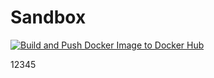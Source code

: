 # Sandbox
[![Build and Push Docker Image to Docker Hub](https://github.com/jamesyinbaare/testRepo/actions/workflows/dev-deploy-cicd.yml/badge.svg)](https://github.com/jamesyinbaare/testRepo/actions/workflows/dev-deploy-cicd.yml)

12345
